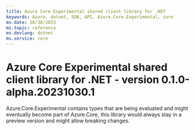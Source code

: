 ```yaml
---
title: Azure Core Experimental shared client library for .NET
keywords: Azure, dotnet, SDK, API, Azure.Core.Experimental, core
ms.date: 10/30/2023
ms.topic: reference
ms.devlang: dotnet
ms.service: core
---
```

# Azure Core Experimental shared client library for .NET - version 0.1.0-alpha.20231030.1 


Azure.Core.Experimental contains types that are being evaluated and might eventually become part of Azure.Core, this library would always stay in a preview version and might allow breaking changes.


